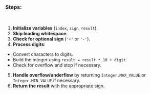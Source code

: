 ### Steps:
​
1. **Initialize variables** (`index`, `sign`, `result`).
2. **Skip leading whitespace**.
3. **Check for optional sign** (`'+'` or `'-'`).
4. **Process digits**:
- Convert characters to digits.
- Build the integer using `result = result * 10 + digit`.
- Check for overflow and stop if necessary.
5. **Handle overflow/underflow** by returning `Integer.MAX_VALUE` or `Integer.MIN_VALUE` if necessary.
6. **Return the result** with the appropriate sign.
​